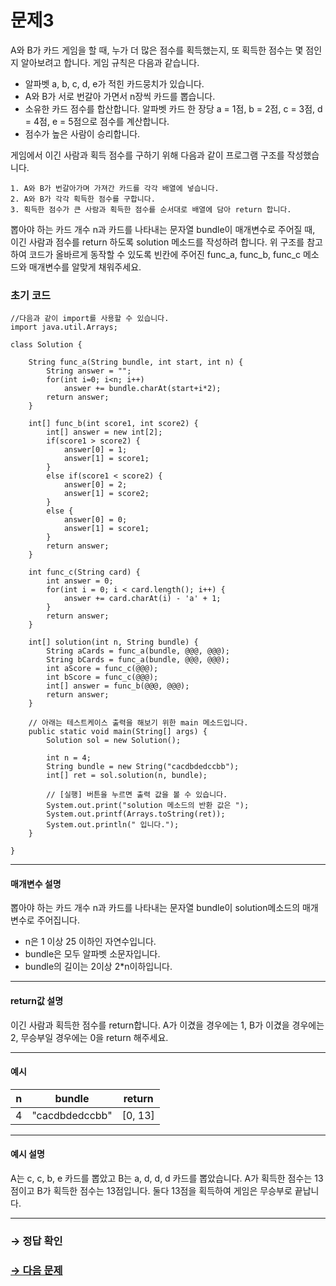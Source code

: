 # 문제3

 A와 B가 카드 게임을 할 때, 누가 더 많은 점수를 획득했는지, 또 획득한 점수는 몇 점인지 알아보려고 합니다. 게임 규칙은 다음과 같습니다.

* 알파벳 a, b, c, d, e가 적힌 카드뭉치가 있습니다.
* A와 B가 서로 번갈아 가면서 n장씩 카드를 뽑습니다.
* 소유한 카드 점수를 합산합니다. 알파벳 카드 한 장당 a = 1점, b = 2점, c = 3점, d = 4점, e = 5점으로 점수를 계산합니다.
* 점수가 높은 사람이 승리합니다.

게임에서 이긴 사람과 획득 점수를 구하기 위해 다음과 같이 프로그램 구조를 작성했습니다.

```
1. A와 B가 번갈아가며 가져간 카드를 각각 배열에 넣습니다.
2. A와 B가 각각 획득한 점수를 구합니다.
3. 획득한 점수가 큰 사람과 획득한 점수를 순서대로 배열에 담아 return 합니다.
```

뽑아야 하는 카드 개수 n과 카드를 나타내는 문자열 bundle이 매개변수로 주어질 때, 이긴 사람과 점수를 return 하도록 solution 메소드를 작성하려 합니다. 위 구조를 참고하여 코드가 올바르게 동작할 수 있도록 빈칸에 주어진 func_a, func_b, func_c 메소드와 매개변수를 알맞게 채워주세요.

### 초기 코드

```
//다음과 같이 import를 사용할 수 있습니다.
import java.util.Arrays;

class Solution {

    String func_a(String bundle, int start, int n) {
        String answer = "";
        for(int i=0; i<n; i++)
            answer += bundle.charAt(start+i*2);
        return answer;
    }
    
    int[] func_b(int score1, int score2) {
        int[] answer = new int[2];
        if(score1 > score2) {
            answer[0] = 1;
            answer[1] = score1;
        }
        else if(score1 < score2) {
            answer[0] = 2;
            answer[1] = score2;
        }
        else {
            answer[0] = 0;
            answer[1] = score1;
        }
        return answer;
    }
    
    int func_c(String card) {
        int answer = 0;
        for(int i = 0; i < card.length(); i++) {
            answer += card.charAt(i) - 'a' + 1;
        }
        return answer;
    }
    
    int[] solution(int n, String bundle) {
        String aCards = func_a(bundle, @@@, @@@);
        String bCards = func_a(bundle, @@@, @@@);
        int aScore = func_c(@@@);
        int bScore = func_c(@@@);
        int[] answer = func_b(@@@, @@@);
        return answer;
    }
    
    // 아래는 테스트케이스 출력을 해보기 위한 main 메소드입니다.
    public static void main(String[] args) {
        Solution sol = new Solution();
    
        int n = 4;
        String bundle = new String("cacdbdedccbb");
        int[] ret = sol.solution(n, bundle);
        
        // [실행] 버튼을 누르면 출력 값을 볼 수 있습니다.
        System.out.print("solution 메소드의 반환 값은 ");
        System.out.printf(Arrays.toString(ret));
        System.out.println(" 입니다.");
    }

}
```

---

#### 매개변수 설명
뽑아야 하는 카드 개수 n과 카드를 나타내는 문자열 bundle이 solution메소드의 매개변수로 주어집니다.

* n은 1 이상 25 이하인 자연수입니다.
* bundle은 모두 알파벳 소문자입니다.
* bundle의 길이는 2이상 2*n이하입니다.

---

#### return값 설명
이긴 사람과 획득한 점수를 return합니다.
A가 이겼을 경우에는 1, B가 이겼을 경우에는 2, 무승부일 경우에는 0을 return 해주세요.

---

#### 예시

| n | bundle | return |
|---|---|---|
| 4 | "cacdbdedccbb" | [0, 13] |

---

#### 예시 설명
A는 c, c, b, e 카드를 뽑았고 B는 a, d, d, d 카드를 뽑았습니다. A가 획득한 점수는 13점이고 B가 획득한 점수는 13점입니다. 둘다 13점을 획득하여 게임은 무승부로 끝납니다.

---

### → 정답 확인

### [→ 다음 문제](../no_04/ "COS Pro 2급 Java 4차 4번 문제")
